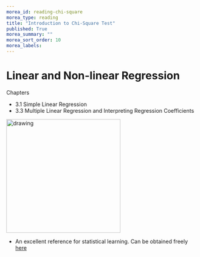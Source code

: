 ```yaml
---
morea_id: reading-chi-square
morea_type: reading
title: "Introduction to Chi-Square Test"
published: True
morea_summary: ""
morea_sort_order: 10
morea_labels: 
---
```



# Linear and Non-linear Regression
Chapters 
* 3.1 Simple Linear Regression
* 3.3 Multiple Linear Regression and Interpreting Regression Coefficients


<img src="https://www.dropbox.com/s/fe94fcmhkpngnnc/IFSL.png?dl=1" alt="drawing" style="width:300px;"/>


* An excellent reference for statistical learning. Can be obtained freely [here](https://www.statlearning.com/)

